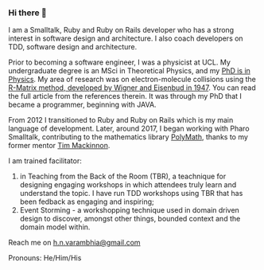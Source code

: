 ### Hi there 👋

<!--
**hemalvarambhia/hemalvarambhia** is a ✨ _special_ ✨ repository because its `README.md` (this file) appears on your GitHub profile.

Here are some ideas to get you started:

- 🔭 I’m currently working on ...
- 🌱 I’m currently learning ...
- 👯 I’m looking to collaborate on ...
- 🤔 I’m looking for help with ...
- 💬 Ask me about ...
- 📫 How to reach me: ...
- 😄 Pronouns: ...
- ⚡ Fun fact: ...
-->

I am a Smalltalk, Ruby and Ruby on Rails developer who has a strong interest in software design and architecture. I also coach developers on TDD, software design and architecture.

Prior to becoming a software engineer, I was a physicist at UCL. My undergraduate degree is an MSci in Theoretical Physics, and my [PhD is in Physics](https://discovery.ucl.ac.uk/id/eprint/19432/). My area of research was on electron-molecule collisions using the [R-Matrix method, developed by Wigner and Eisenbud in 1947](https://en.wikipedia.org/wiki/R-matrix). You can read the full article from the references therein. It was through my PhD that I became a programmer, beginning with JAVA.

From 2012 I transitioned to Ruby and Ruby on Rails which is my main language of development. Later, around 2017, I began working with Pharo Smalltalk, contributing to the mathematics library [PolyMath](https://github.com/PolyMathOrg/PolyMath), thanks to my former mentor [Tim Mackinnon](https://github.com/macta).

I am trained facilitator:
1. in Teaching from the Back of the Room (TBR), a teachnique for designing engaging workshops in which attendees truly learn and understand the topic. I have run TDD workshops using TBR that has been fedback as engaging and inspiring;
2. Event Storming - a workshopping technique used in domain driven design to discover, amongst other things, bounded context and the domain model within.

Reach me on h.n.varambhia@gmail.com

Pronouns: He/Him/His
